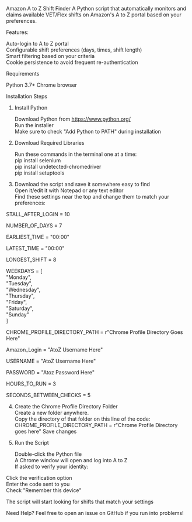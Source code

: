 Amazon A to Z Shift Finder
A Python script that automatically monitors and claims available VET/Flex shifts on Amazon's A to Z portal based on your preferences.  

Features:  

 Auto-login to A to Z portal   
 Configurable shift preferences (days, times, shift length)   
 Smart filtering based on your criteria   
 Cookie persistence to avoid frequent re-authentication   

Requirements

Python 3.7+
Chrome browser

Installation Steps  
 1. Install Python  

    Download Python from https://www.python.org/  
    Run the installer  
    Make sure to check "Add Python to PATH" during installation  

2. Download Required Libraries

   Run these commands in the terminal one at a time:  
   pip install selenium  
   pip install undetected-chromedriver  
   pip install setuptools  

3. Download the script and save it somewhere easy to find  
   Open it/edit it with Notepad or any text editor  
   Find these settings near the top and change them to match your preferences:  

STALL_AFTER_LOGIN = 10

NUMBER_OF_DAYS = 7   

EARLIEST_TIME = "00:00"   

LATEST_TIME = "00:00"   

LONGEST_SHIFT = 8   

WEEKDAYS = [   
"Monday",   
"Tuesday",   
"Wednesday",   
"Thursday",   
"Friday",   
"Saturday",   
"Sunday"   
]   


CHROME_PROFILE_DIRECTORY_PATH = r"Chrome Profile Directory Goes Here"   

Amazon_Login = "AtoZ Username Here"   

USERNAME = "AtoZ Username Here"   

PASSWORD = "Atoz Password Here"   

HOURS_TO_RUN = 3   

SECONDS_BETWEEN_CHECKS = 5   

4. Create the Chrome Profile Directory Folder  
   Create a new folder anywhere.  
   Copy the directory of that folder on this line of the code: CHROME_PROFILE_DIRECTORY_PATH = r"Chrome Profile Directory goes here"
   Save changes

6. Run the Script  

   Double-click the Python file  
   A Chrome window will open and log into A to Z  
   If asked to verify your identity:  

Click the verification option  
Enter the code sent to you  
Check "Remember this device"  


The script will start looking for shifts that match your settings  


Need Help?
Feel free to open an issue on GitHub if you run into problems!  
